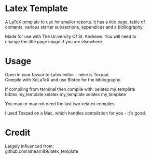 # Latex Template #
A LaTeX template to use for smaller reports. It has a title page,
table of contents, various starter subsections, appendices and a 
bibliography.

Made for use with The University Of St. Andrews. You will need to  
change the title page image if you are elsewhere.

# Usage #
Open in your favourite Latex editor - mine is Texpad.  
Compile with XeLaTeX and use Bibtex for the bibliography.

If compiling from terminal then compile with:
xelatex my_template  
bibtex my_template
xelatex my_template
xelatex my_template

You may or may not need the last two xelatex compiles.

I used Texpad on a Mac, which handles compilation for you - it's good.

# Credit #
Largely influenced from:  
github.com/shearn89/latex_template